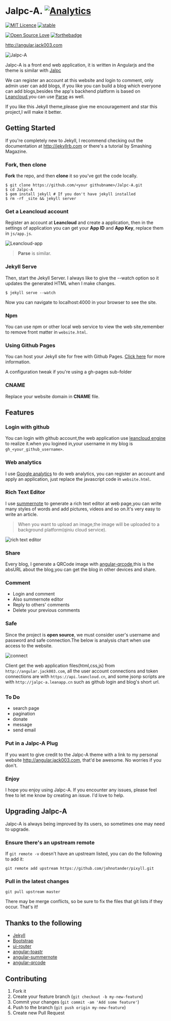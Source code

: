 # Jalpc-A.  [![Analytics](https://ga-beacon.appspot.com/UA-79921898-1/welcome-page)](http://Jack614.github.com/Jalpc-A)

[![MIT Licence](https://badges.frapsoft.com/os/mit/mit.svg?v=103)](https://opensource.org/licenses/mit-license.php)
[![stable](http://badges.github.io/stability-badges/dist/stable.svg)](http://github.com/badges/stability-badges)

[![Open Source Love](https://badges.frapsoft.com/os/v1/open-source.png?v=103)](https://github.com/ellerbrock/open-source-badge/)
[![forthebadge](http://forthebadge.com/badges/uses-js.svg)](http://forthebadge.com)

<http://angular.jack003.com>

![Jalpc-A](Jalpc-A.gif)

Jalpc-A is a front end web application, it is written in Angularjs and the theme is similar with [Jalpc](http://Jack614.github.com/jalpc_jekyll_theme)

We can register an account at this website and login to comment, only admin user can add blogs, if you like you can build a blog which everyone can add blogs,besides the app's backhend platform is based on [Leancloud](https://leancloud.cn/),you can use [Parse](https://parse.com/) as well.

If you like this Jekyll theme,please give me encouragement and star this project,I will make it better.

## Getting Started

If you're completely new to Jekyll, I recommend checking out the documentation at <http://jekyllrb.com> or there's a tutorial by Smashing Magazine.

### Fork, then clone

**Fork** the repo, and then **clone** it so you've got the code locally.

```
$ git clone https://github.com/<your githubname>/Jalpc-A.git
$ cd Jalpc-A
$ gem install jekyll # If you don't have jekyll installed
$ rm -rf _site && jekyll server
```
### Get a Leancloud account

Register an account at **Leancloud** and create a application, then in the settings of application you can get your **App ID** and **App Key**, replace them in `js/app.js`.

![Leancloud-app](Leancloud-app.jpg)

> **Parse** is similar.

### Jekyll Serve

Then, start the Jekyll Server. I always like to give the --watch option so it updates the generated HTML when I make changes.

```
$ jekyll serve --watch
```

Now you can navigate to localhost:4000 in your browser to see the site.

### Npm

You can use npm or other local web service to view the web site,remember to remove front matter in `website.html`.

### Using Github Pages

You can host your Jekyll site for free with Github Pages. [Click here](https://pages.github.com) for more information.

A configuration tweak if you're using a gh-pages sub-folder

### CNAME

Replace your website domain in **CNAME** file.

## Features

### Login with github

You can login with github account,the web application use [leancloud engine](https://github.com/Jack614/Jalpc-A-engine) to realize it.when you logined in,your username in my blog is `gh_<your_github_username>`.

### Web analytics

I use [Google analytics](https://www.google.com/analytics/) to do web analytics, you can register an account and apply an application, just replace the javascript code in `website.html`.

### Rich Text Editor

I use [summernote](https://github.com/summernote/angular-summernote) to generate a rich text editor at web page,you can write many styles of words and add pictures, videos and so on.It's very easy to write an article.
> When you want to upload an image,the image will be uploaded to a background platform(qiniu cloud service).

![rich text editor](rte.jpeg)

### Share

Every blog, I generate a QRCode image with [angular-qrcode](https://github.com/monospaced/angular-qrcode),this is the absURL about the blog,you can get the blog in other devices and share.

### Comment

* Login and comment
* Also summernote editor
* Reply to others' comments
* Delete your previous comments

### Safe

Since the project is **open source**, we must consider user's username and password and safe connection.The below is analysis chart when use access to the website.

![connect](connect.png)

Client get the web application files(html,css,js) from `http://angular.jack003.com`, all the user account connections and token connections are with `https://api.leancloud.cn`, and some jsonp scripts are with `http://jalpc-a.leanapp.cn` such as github login and blog's short url.

##

### To Do

* search page
* pagination
* donate
* message
* send email

### Put in a Jalpc-A Plug

If you want to give credit to the Jalpc-A theme with a link to my personal website <http://angular.jack003.com>, that'd be awesome. No worries if you don't.

### Enjoy

I hope you enjoy using Jalpc-A. If you encounter any issues, please feel free to let me know by creating an issue. I'd love to help.

## Upgrading Jalpc-A

Jalpc-A is always being improved by its users, so sometimes one may need to upgrade.

### Ensure there's an upstream remote

If `git remote -v` doesn't have an upstream listed, you can do the following to add it:

```
git remote add upstream https://github.com/johnotander/pixyll.git
```

### Pull in the latest changes

```
git pull upstream master
```

There may be merge conflicts, so be sure to fix the files that git lists if they occur. That's it!

## Thanks to the following

* [Jekyll](http://jekyllrb.com)
* [Bootstrap](http://www.bootcss.com)
* [ui-router](https://github.com/angular-ui/ui-router)
* [angular-toastr](https://github.com/Foxandxss/angular-toastr)
* [angular-summernote](https://github.com/summernote/angular-summernote)
* [angular-qrcode](https://github.com/monospaced/angular-qrcode)

## Contributing

1. Fork it
2. Create your feature branch (`git checkout -b my-new-feature`)
3. Commit your changes (`git commit -am 'Add some feature'`)
4. Push to the branch (`git push origin my-new-feature`)
5. Create new Pull Request
